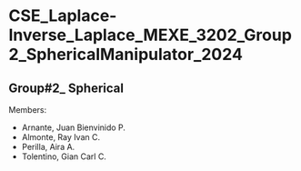 # CSE_Laplace-Inverse_Laplace_MEXE_3202_Group2_SphericalManipulator_2024

## Group#2_ Spherical
Members:

 - Arnante, Juan Bienvinido P.
 - Almonte, Ray Ivan C.
 - Perilla, Aira A.
 - Tolentino, Gian Carl C.
